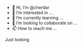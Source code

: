 - 👋 Hi, I’m @cherdar
- 👀 I’m interested in ...
- 🌱 I’m currently learning ...
- 💞️ I’m looking to collaborate on ...
- 📫 How to reach me ...

<!---
cherdar/cherdar is a ✨ special ✨ repository because its `README.md` (this file) appears on your GitHub profile.
You can click the Preview link to take a look at your changes.
--->

Just looking
